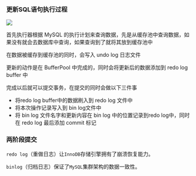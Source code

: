 ### 更新SQL语句执行过程

![](https://picture.lingzero.cn/202207211148726.png)

首先执行器根据 MySQL 的执行计划来查询数据，先是从缓存池中查询数据，如果没有就会去数据库中查询，如果查询到了就将其放到缓存池中

在数据被缓存到缓存池的同时，会写入 undo log 日志文件

更新的动作是在 BufferPool 中完成的，同时会将更新后的数据添加到 redo log buffer 中

完成以后就可以提交事务，在提交的同时会做以下三件事

- 将redo log buffer中的数据刷入到 redo log 文件中
- 将本次操作记录写入到 bin log文件中
- 将 bin log 文件名字和更新内容在 bin log 中的位置记录到redo log中，同时在 redo log 最后添加 commit 标记

### 两阶段提交

`redo log`（重做日志）让`InnoDB`存储引擎拥有了崩溃恢复能力。

`binlog`（归档日志）保证了`MySQL`集群架构的数据一致性。